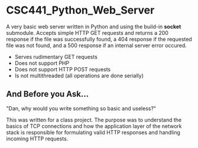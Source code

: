# CSC441_Python_Web_Server

A very basic web server written in Python and using the build-in **socket**
submodule. Accepts simple HTTP GET requests and returns a 200 response if the
file was successfully found, a 404 response if the requested file was not found,
and a 500 response if an internal server error occured.

- Serves rudimentary GET requests
- Does not support PHP
- Does not support HTTP POST requests
- Is not multithreaded (all operations are done serially)

## And Before you Ask...

"Dan, why would you write something so basic and useless?"

This was written for a class project. The purpose was to understand the basics
of TCP connections and how the application layer of the network stack is
responsible for formulating valid HTTP responses and handling incoming HTTP
requests.

